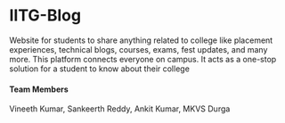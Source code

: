 # IITG-Blog
Website for students to share anything related to college like placement experiences, technical blogs, courses, exams, fest updates, and many more. This platform connects everyone on campus. It acts as a one-stop solution for a student to know about their college

#### Team Members
Vineeth Kumar, Sankeerth Reddy, Ankit Kumar, MKVS Durga
